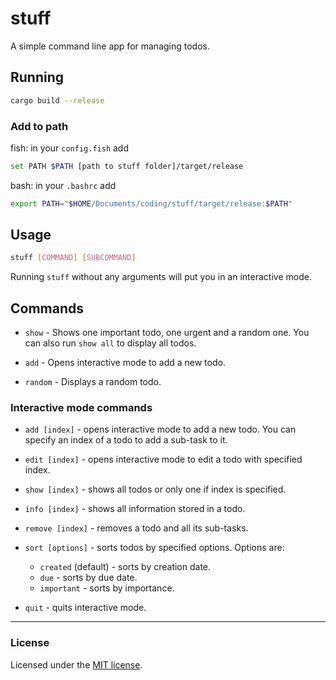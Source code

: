 # stuff
A simple command line app for managing todos.

## Running

```bash
cargo build --release
```
### Add to path
fish: in your `config.fish` add
```bash
set PATH $PATH [path to stuff folder]/target/release
```
bash: in your `.bashrc` add
```bash
export PATH="$HOME/Documents/coding/stuff/target/release:$PATH"
```


## Usage

```bash
stuff [COMMAND] [SUBCOMMAND]
```

Running `stuff` without any arguments will put you in an interactive mode.

## Commands
- `show` - Shows one important todo, one urgent and a random one. You can also run `show all` to display all todos.

- `add` - Opens interactive mode to add a new todo.

- `random` - Displays a random todo.

### Interactive mode commands
- `add [index]` - opens interactive mode to add a new todo. You can specify an index of a todo to add a sub-task to it.

- `edit [index]` - opens interactive mode to edit a todo with specified index.

- `show [index]` - shows all todos or only one if index is specified.

- `info [index]` - shows all information stored in a todo.

- `remove [index]` - removes a todo and all its sub-tasks.

- `sort [options]` - sorts todos by specified options. Options are:
    - `created` (default) - sorts by creation date.
    - `due` - sorts by due date.
    - `important` - sorts by importance.

- `quit` - quits interactive mode.

---

### License
Licensed under the [MIT license](LICENSE.txt).